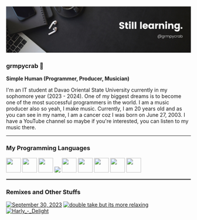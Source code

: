 <p><img src = "img-src/banner.png"></p>

### grmpycrab 🦀
**Simple Human (Programmer, Producer, Musician)**

I'm an IT student at Davao Oriental State University currently in my sophomore year (2023 - 2024). One of my biggest dreams is to become one of the most successful programmers in the world. I am a music producer also so yeah, I make music. Currently, I am 20 years old and as you can see in my name, I am a cancer coz I was born on June 27, 2003. I have a YouTube channel so maybe if you're interested, you can listen to my music there.

---
### My Programming Languages

<p align="left">
<img src="https://cdn.jsdelivr.net/gh/devicons/devicon/icons/java/java-original.svg" width="40" height="40"/>
<img src="https://cdn.jsdelivr.net/gh/devicons/devicon/icons/python/python-original.svg" width="40" height="40"/>
<img src="https://cdn.jsdelivr.net/gh/devicons/devicon/icons/html5/html5-original.svg" width="40" height="40""/>
<img src="https://cdn.jsdelivr.net/gh/devicons/devicon/icons/css3/css3-original.svg" width="40 height="40"/>
<img src="https://cdn.jsdelivr.net/gh/devicons/devicon@latest/icons/react/react-original.svg" width="40" height="40"/>
<img src="https://cdn.jsdelivr.net/gh/devicons/devicon/icons/javascript/javascript-original.svg" width="40" height="40"/>
<img src="https://cdn.jsdelivr.net/gh/devicons/devicon@latest/icons/kotlin/kotlin-original.svg" width="40" height="40"/>
<img src="https://cdn.jsdelivr.net/gh/devicons/devicon@latest/icons/android/android-original-wordmark.svg" width="40" height="40"/>
<img src="https://icons.iconarchive.com/icons/ncrow/mega-pack-1/256/Fruity-Loops-Studio-icon.png" width="40" height="40"/>
</p>

<hr style="border:1px solid gray">

### Remixes and Other Stuffs

<!-- BEGIN YOUTUBE-CARDS -->
[![September 30, 2023](https://ytcards.demolab.com/?id=Rk4yRT0F0aA&title=September+30%2C+2023&lang=en&timestamp=1696035268&background_color=%230d1117&title_color=%23ffffff&stats_color=%23dedede&max_title_lines=1&width=250&border_radius=5 "September 30, 2023")](https://www.youtube.com/watch?v=Rk4yRT0F0aA)
[![double take but its more relaxing](https://ytcards.demolab.com/?id=3ZQkM0sCkWg&title=double+take+but+its+more+relaxing&lang=en&timestamp=1692266541&background_color=%230d1117&title_color=%23ffffff&stats_color=%23dedede&max_title_lines=1&width=250&border_radius=5 "double take but its more relaxing")](https://www.youtube.com/watch?v=3ZQkM0sCkWg)
[![Harly_-_Delight](https://ytcards.demolab.com/?id=4SF15vjMUJs&title=Harly_-_Delight&lang=en&timestamp=1676183761&background_color=%230d1117&title_color=%23ffffff&stats_color=%23dedede&max_title_lines=1&width=250&border_radius=5 "Harly_-_Delight")](https://www.youtube.com/watch?v=4SF15vjMUJs)
<!-- END YOUTUBE-CARDS -->
